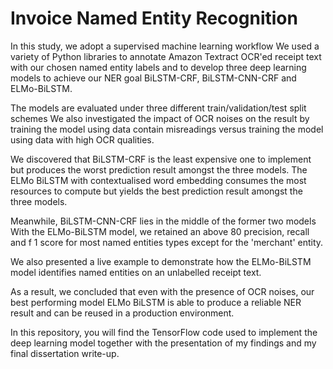 # Invoice Named Entity Recognition


In this study, we adopt a supervised machine learning workflow We used a variety of Python libraries to annotate Amazon Textract OCR'ed receipt text with our chosen named entity labels and to develop three deep learning models to achieve our NER goal BiLSTM-CRF, BiLSTM-CNN-CRF and ELMo-BiLSTM.

The models are evaluated under three different train/validation/test split schemes We also investigated the impact of OCR noises on the result by training the model using data contain misreadings versus training the model using data with high OCR qualities.

We discovered that BiLSTM-CRF is the least expensive one to implement but produces the worst prediction result amongst the three models.
The ELMo BiLSTM with contextualised word embedding consumes the most resources to compute but yields the best prediction result amongst the three models.

Meanwhile, BiLSTM-CNN-CRF lies in the middle of the former two models With the ELMo-BiLSTM model, we retained an above 80 precision, recall and f 1 score for most named entities types except for the 'merchant' entity. 

We also presented a live example to demonstrate how the ELMo-BiLSTM model identifies named entities on an unlabelled receipt text. 

As a result, we concluded that even with the presence of OCR noises, our best performing model ELMo BiLSTM is able to produce a reliable NER result and can be reused in a production environment.

In this repository, you will find the TensorFlow code used to implement the deep learning model together with the presentation of my findings and my final dissertation write-up. 
